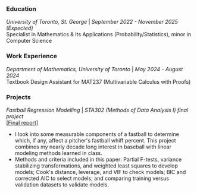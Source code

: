 ### Education
<i> University of Toronto, St. George </i> | <i> September 2022 - November 2025 (Expected) </i> <br>
Specialist in Mathematics & Its Applications (Probability/Statistics), minor in Computer Science


### Work Experience
<i> Department of Mathematics, University of Toronto </i> | <i> May 2024 - August 2024 </i> <br>
Textbook Design Assistant for MAT237 (Multivariable Calculus with Proofs)

### Projects
<i> Fastball Regression Modelling </i> | <i> STA302 (Methods of Data Analysis I) final project </i> <br>
<a href="[url][(https://github.com/grace-shang/fastballs)](https://github.com/grace-shang/grace-shang.github.io/blob/092a2522109c1e18267dde607f81154084fea3ce/STA302%20Final%20Report.pdf)">[Final report]</a>
* I look into some measurable components of a fastball to determine which, if any, affect a pitcher's fastball whiff percent. This project combines my nearly decade long interest in baseball with linear modeling methods learned in class.
* Methods and criteria included in this paper: Partial F-tests, variance stabilizing transformations, and weighted least squares to develop models; Cook's distance, leverage, and VIF to check models; BIC and corrected AIC to select models; and comparing training versus validation datasets to validate models.

